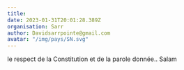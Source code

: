 ```yaml
---
title: 
date: 2023-01-31T20:01:28.389Z
organisation: Sarr
author: Davidsarrpointe@gmail.com
avatar: "/img/pays/SN.svg"
---
```


le respect de la Constitution et de la parole donnée.. Salam 